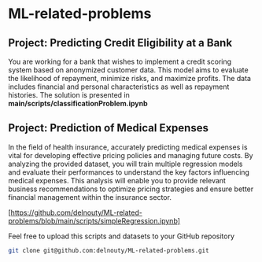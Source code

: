 # ML-related-problems
## Project: Predicting Credit Eligibility at a Bank
You are working for a bank that wishes to implement a credit scoring system based on anonymized customer data. 
This model aims to evaluate the likelihood of repayment, minimize risks, and maximize profits. 
The data includes financial and personal characteristics as well as repayment histories.
The solution is presented in **main/scripts/classificationProblem.ipynb**

## Project:  Prediction of Medical Expenses
In the field of health insurance, accurately predicting medical expenses is vital for developing effective pricing policies and managing future costs. By analyzing the provided dataset, you will train multiple regression models and evaluate their performances to understand the key factors influencing medical expenses. This analysis will enable you to provide relevant business recommendations to optimize pricing strategies and ensure better financial management within the insurance sector.

[https://github.com/delnouty/ML-related-problems/blob/main/scripts/simpleRegression.ipynb]

Feel free to upload this scripts and datasets to your GitHub repository
```bash
git clone git@github.com:delnouty/ML-related-problems.git
```
